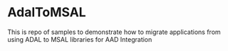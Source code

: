 # AdalToMSAL
This is repo of samples to demonstrate how to migrate applications from using ADAL to MSAL libraries for AAD Integration
